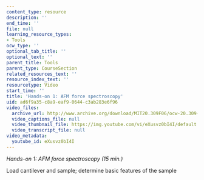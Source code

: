 ```yaml
---
content_type: resource
description: ''
end_time: ''
file: null
learning_resource_types:
- Tools
ocw_type: ''
optional_tab_title: ''
optional_text: ''
parent_title: Tools
parent_type: CourseSection
related_resources_text: ''
resource_index_text: ''
resourcetype: Video
start_time: ''
title: 'Hands-on 1: AFM force spectroscopy'
uid: ad6f9a35-c8a9-eaf9-0644-c3ab283e6f96
video_files:
  archive_url: http://www.archive.org/download/MIT20.309F06/ocw-20.309-2007-07-11-hands-on_300k.mp4
  video_captions_file: null
  video_thumbnail_file: https://img.youtube.com/vi/eXusvz0bI4I/default.jpg
  video_transcript_file: null
video_metadata:
  youtube_id: eXusvz0bI4I
---
```


_Hands-on 1: AFM force spectroscopy (15 min.)_

Load cantilever and sample; determine basic features of the sample

